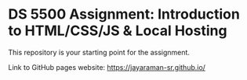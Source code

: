 # DS 5500 Assignment: Introduction to HTML/CSS/JS & Local Hosting

This repository is your starting point for the assignment.

Link to GitHub pages website: https://jayaraman-sr.github.io/
